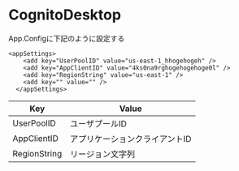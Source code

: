 # CognitoDesktop


App.Configに下記のように設定する



```
<appSettings>
    <add key="UserPoolID" value="us-east-1_hhogehogeh" />
    <add key="AppClientID" value="4ks0na9rghogehogehoge0l" />
    <add key="RegionString" value="us-east-1" />
    <add key="" value="" />
  </appSettings>
```

|Key | Value| 
| ----- | ------ |
| UserPoolID| ユーザプールID| 
| AppClientID| アプリケーションクライアントID| 
| RegionString| リージョン文字列| 


